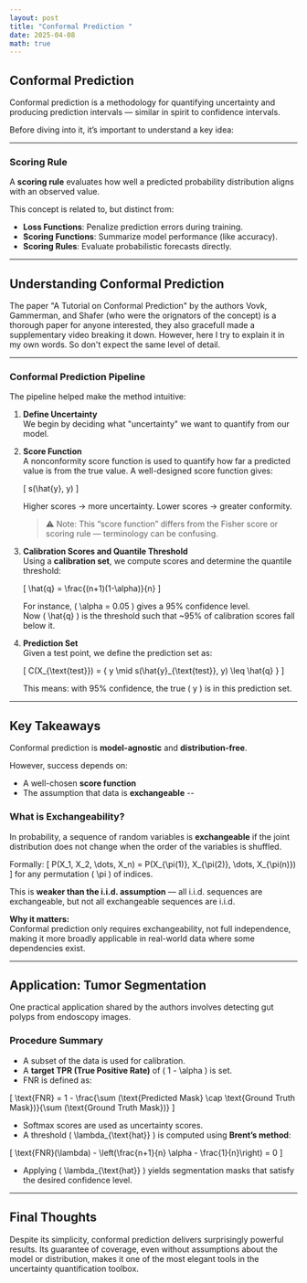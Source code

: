 ```yaml
---
layout: post
title: "Conformal Prediction "
date: 2025-04-08
math: true
---
```


## Conformal Prediction

Conformal prediction is a methodology for quantifying uncertainty and producing prediction intervals — similar in spirit to confidence intervals.

Before diving into it, it’s important to understand a key idea:

---

### Scoring Rule

A **scoring rule** evaluates how well a predicted probability distribution aligns with an observed value.

This concept is related to, but distinct from:

- **Loss Functions**: Penalize prediction errors during training.
- **Scoring Functions**: Summarize model performance (like accuracy).
- **Scoring Rules**: Evaluate probabilistic forecasts directly.

---

## Understanding Conformal Prediction

The paper "A Tutorial on Conformal Prediction" by the authors Vovk, Gammerman, and Shafer (who were the orignators of the concept)
is a thorough paper for anyone interested, they also gracefull made a supplementary video breaking it down.
However, here I try to explain it in my own words. So don't expect the same level of detail.

---

### Conformal Prediction Pipeline

The pipeline helped make the method intuitive:

1. **Define Uncertainty**  
   We begin by deciding what "uncertainty" we want to quantify from our model.

2. **Score Function**  
   A nonconformity score function is used to quantify how far a predicted value is from the true value. A well-designed score function gives:

   \[
   s(\hat{y}, y)
   \]

   Higher scores → more uncertainty. Lower scores → greater conformity.

   > ⚠️ Note: This “score function” differs from the Fisher score or scoring rule — terminology can be confusing.

3. **Calibration Scores and Quantile Threshold**  
   Using a **calibration set**, we compute scores and determine the quantile threshold:

   \[
   \hat{q} = \frac{(n+1)(1-\alpha)}{n}
   \]

   For instance, \( \alpha = 0.05 \) gives a 95% confidence level.  
   Now \( \hat{q} \) is the threshold such that ~95% of calibration scores fall below it.

4. **Prediction Set**  
   Given a test point, we define the prediction set as:

   \[
   C(X_{\text{test}}) = \{ y \mid s(\hat{y}_{\text{test}}, y) \leq \hat{q} \}
   \]

   This means: with 95% confidence, the true \( y \) is in this prediction set.

---

## Key Takeaways

Conformal prediction is **model-agnostic** and **distribution-free**.

However, success depends on:

- A well-chosen **score function**
- The assumption that data is **exchangeable**
--
### What is Exchangeability?

In probability, a sequence of random variables is **exchangeable** if the joint distribution does not change when the order of the variables is shuffled.

Formally:
\[
P(X_1, X_2, \dots, X_n) = P(X_{\pi(1)}, X_{\pi(2)}, \dots, X_{\pi(n)})
\]
for any permutation \( \pi \) of indices.

This is **weaker than the i.i.d. assumption** — all i.i.d. sequences are exchangeable, but not all exchangeable sequences are i.i.d.

**Why it matters:**  
Conformal prediction only requires exchangeability, not full independence, making it more broadly applicable in real-world data where some dependencies exist.



---

## Application: Tumor Segmentation

One practical application shared by the authors involves detecting gut polyps from endoscopy images.

### Procedure Summary

- A subset of the data is used for calibration.
- A **target TPR (True Positive Rate)** of \( 1 - \alpha \) is set.
- FNR is defined as:

\[
\text{FNR} = 1 - \frac{\sum (\text{Predicted Mask} \cap \text{Ground Truth Mask})}{\sum (\text{Ground Truth Mask})}
\]

- Softmax scores are used as uncertainty scores.
- A threshold \( \lambda_{\text{hat}} \) is computed using **Brent’s method**:

\[
\text{FNR}(\lambda) - \left(\frac{n+1}{n} \alpha - \frac{1}{n}\right) = 0
\]

- Applying \( \lambda_{\text{hat}} \) yields segmentation masks that satisfy the desired confidence level.

---

## Final Thoughts

Despite its simplicity, conformal prediction delivers surprisingly powerful results. Its guarantee of coverage, even without assumptions about the model or distribution, makes it one of the most elegant tools in the uncertainty quantification toolbox.


